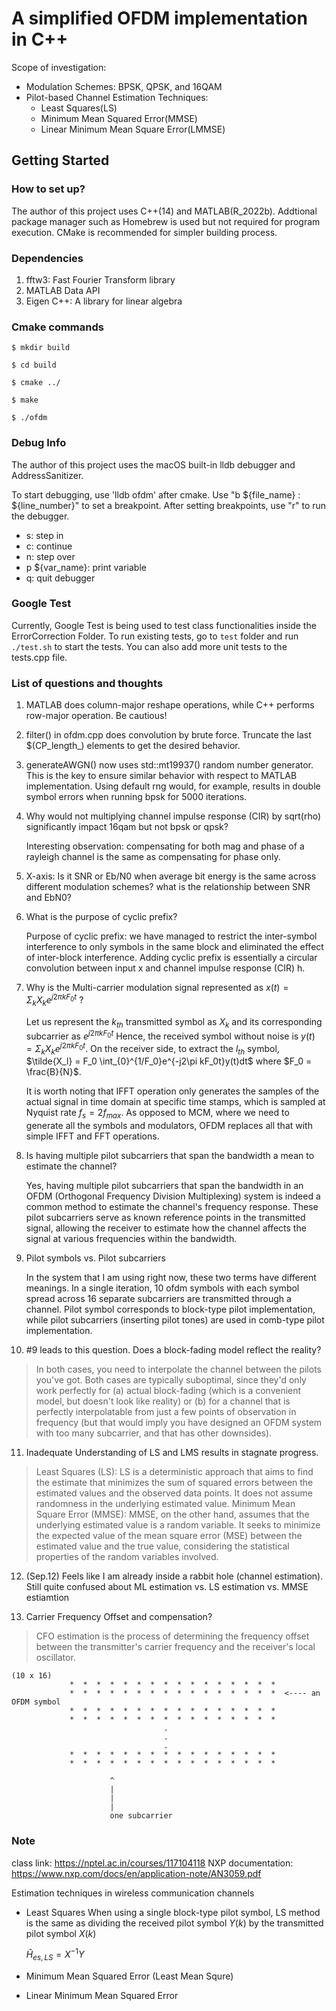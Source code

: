 # A simplified OFDM implementation in C++
Scope of investigation:

* Modulation Schemes: BPSK, QPSK, and 16QAM
* Pilot-based Channel Estimation Techniques:
  * Least Squares(LS)
  * Minimum Mean Squared Error(MMSE)
  * Linear Minimum Mean Square Error(LMMSE)


## Getting Started
### How to set up?
The author of this project uses C++(14) and MATLAB(R_2022b). Addtional package manager such as Homebrew is used but not required for program execution. CMake is recommended for simpler building process.
### Dependencies

1. fftw3: Fast Fourier Transform library
2. MATLAB Data API
3. Eigen C++: A library for linear algebra

### Cmake commands
```
$ mkdir build

$ cd build

$ cmake ../

$ make

$ ./ofdm
```
### Debug Info
The author of this project uses the macOS built-in lldb debugger and AddressSanitizer. 

To start debugging, use 'lldb ofdm' after cmake. Use "b ${file_name} : ${line_number}" to set a breakpoint. After setting breakpoints, use "r" to run the debugger.

* s: step in
* c: continue
* n: step over 
* p ${var_name}: print variable
* q: quit debugger

### Google Test
Currently, Google Test is being used to test class functionalities inside the ErrorCorrection Folder. To run existing tests, go to ```test``` folder and run ```./test.sh``` to start the tests. You can also add more unit tests to the tests.cpp file.
### List of questions and thoughts

1. MATLAB does column-major reshape operations, while C++ performs row-major operation. Be cautious!
2. filter() in ofdm.cpp does convolution by brute force. Truncate the last $(CP_length_) elements to get the desired behavior.
3. generateAWGN() now uses std::mt19937() random number generator. This is the key to ensure similar behavior with respect to MATLAB implementation. Using default rng would, for example, results in double symbol errors when running bpsk for 5000 iterations.
4. Why would not multiplying channel impulse response (CIR) by sqrt(rho) significantly impact 16qam but not bpsk or qpsk?
   
   Interesting observation: compensating for both mag and phase of a rayleigh channel is the same as compensating for phase only.

5. X-axis: Is it SNR or Eb/N0 when average bit energy is the same across different modulation schemes? what is the relationship between SNR and EbN0?

6. What is the purpose of cyclic prefix? 

   Purpose of cyclic prefix: we have managed to restrict the inter-symbol interference to only symbols in the same block and eliminated the effect of inter-block interference. Adding cyclic prefix is essentially a circular convolution between input x and channel impulse response (CIR) h.

7. Why is the Multi-carrier modulation signal represented as $x(t) = \Sigma_k{X_ke^{j2\pi k F_0 t}}$ ?

    Let us represent the $k_{th}$ transmitted symbol as $X_k$ and its corresponding subcarrier as $e^{j2\pi kF_0t}$ Hence, the received symbol without noise is $y(t) = \Sigma_{k} X_ke^{j2\pi kF_0t}$. On the receiver side, to extract the $l_{th}$
    symbol, $\tilde{X_l} = F_0 \int_{0}^{1/F_0}e^{-j2\pi kF_0t}y(t)dt$ where $F_0 = \frac{B}{N}$.

    It is worth noting that IFFT operation only generates the samples of the actual signal in time domain at specific time stamps, which is sampled at Nyquist rate $f_s = 2 f_{max}$. As opposed to MCM, where we need to generate all the symbols and modulators, OFDM replaces all that with simple IFFT and FFT operations.

8. Is having multiple pilot subcarriers that span the bandwidth a mean to estimate the channel?

    Yes, having multiple pilot subcarriers that span the bandwidth in an OFDM (Orthogonal Frequency Division Multiplexing) system is indeed a common method to estimate the channel's frequency response. These pilot subcarriers serve as known reference points in the transmitted signal, allowing the receiver to estimate how the channel affects the signal at various frequencies within the bandwidth.

9. Pilot symbols vs. Pilot subcarriers

    In the system that I am using right now, these two terms have different meanings. In a single iteration, 10 ofdm symbols with each symbol spread across 16 separate subcarriers are transmitted through a channel. Pilot symbol corresponds to block-type pilot implementation, while pilot subcarriers (inserting pilot tones) are used in comb-type pilot implementation.

10. #9 leads to this question. Does a block-fading model reflect the reality? 
> In both cases, you need to interpolate the channel between the pilots you've got. Both cases are typically suboptimal, since they'd only work perfectly for (a) actual block-fading (which is a convenient model, but doesn't look like reality) or (b) for a channel that is perfectly interpolatable from just a few points of observation in frequency (but that would imply you have designed an OFDM system with too many subcarrier, and that has other downsides).

11. Inadequate Understanding of LS and LMS results in stagnate progress.
> Least Squares (LS): LS is a deterministic approach that aims to find the estimate that minimizes the sum of squared errors between the estimated values and the observed data points. It does not assume randomness in the underlying estimated value.
Minimum Mean Square Error (MMSE): MMSE, on the other hand, assumes that the underlying estimated value is a random variable. It seeks to minimize the expected value of the mean square error (MSE) between the estimated value and the true value, considering the statistical properties of the random variables involved.

12. (Sep.12) Feels like I am already inside a rabbit hole (channel estimation). Still quite confused about ML estimation vs. LS estimation vs. MMSE estiamtion

13. Carrier Frequency Offset and compensation? 
> CFO estimation is the process of determining the frequency offset between the transmitter's carrier frequency and the receiver's local oscillator.
```
(10 x 16)
             *  *  *  *  *  *  *  *  *  *  *  *  *  *  *  * 
             *  *  *  *  *  *  *  *  *  *  *  *  *  *  *  *  <---- an OFDM symbol
             *  *  *  *  *  *  *  *  *  *  *  *  *  *  *  * 
             *  *  *  *  *  *  *  *  *  *  *  *  *  *  *  * 
                                  .
                                  .
                                  .
             *  *  *  *  *  *  *  *  *  *  *  *  *  *  *  * 
             *  *  *  *  *  *  *  *  *  *  *  *  *  *  *  *      

                      ^
                      |
                      |
                      |
                      one subcarrier
```

### Note
class link: https://nptel.ac.in/courses/117104118
NXP documentation: https://www.nxp.com/docs/en/application-note/AN3059.pdf

Estimation techniques in wireless communication channels

* Least Squares
  When using a single block-type pilot symbol, LS method is the same as dividing the received pilot symbol $Y(k)$ by the transmitted pilot symbol $X(k)$

  $\hat{H}_{es,LS} = X^{-1}Y$ 
* Minimum Mean Squared Error (Least Mean Squre)


* Linear Minimum Mean Squared Error